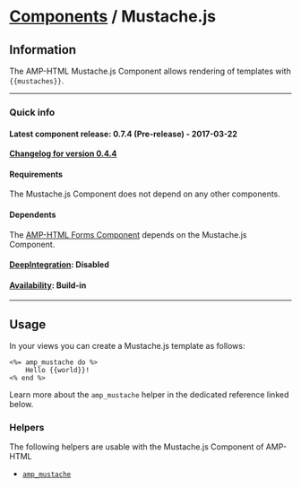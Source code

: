 
# [Components](https://github.com/jonhue/amphtml/tree/master/lib/amphtml/components/docs) / Mustache.js


## Information

The AMP-HTML Mustache.js Component allows rendering of templates with `{{mustaches}}`.

---

### Quick info

#### Latest component release: 0.7.4 (Pre-release) - 2017-03-22

[**Changelog for version 0.4.4**](https://github.com/jonhue/amphtml/blob/master/CHANGELOG.md#074-pre-release---2017-03-2)

#### Requirements

The Mustache.js Component does not depend on any other components.

#### Dependents

The [AMP-HTML Forms Component](https://github.com/jonhue/amphtml/tree/master/lib/amphtml/components/docs/forms.md) depends on the Mustache.js Component.

#### [DeepIntegration](https://github.com/jonhue/amphtml/tree/master/lib/amphtml/components/docs#deepintegration-components): Disabled

#### [Availability](https://github.com/jonhue/amphtml/tree/master/lib/amphtml/components/docs#availability-of-components): Build-in

---

## Usage

In your views you can create a Mustache.js template as follows:

    <%= amp_mustache do %>
        Hello {{world}}!
    <% end %>

Learn more about the `amp_mustache` helper in the dedicated reference linked below.


### Helpers

The following helpers are usable with the Mustache.js Component of AMP-HTML

* [`amp_mustache`](https://github.com/jonhue/amphtml/blob/master/lib/amphtml/helpers/docs/amp_mustache.md)
